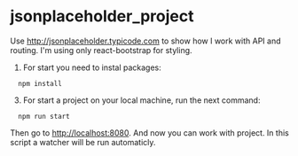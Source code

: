 # jsonplaceholder_project
Use http://jsonplaceholder.typicode.com to show how I work with API and routing. I'm using only react-bootstrap for styling. 

1. For start you need to instal packages: 

```
  npm install
```
3. For start a project on your local machine, run the next command:

```
  npm run start
```
Then go to [http://localhost:8080](http://localhost:8080).
And now you can work with project.
In this script a watcher will be run automaticly.
